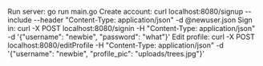 Run server: go run main.go
Create account: curl localhost:8080/signup --include --header "Content-Type: application/json" -d @newuser.json
Sign in: curl -X POST localhost:8080/signin -H "Content-Type: application/json" -d '{"username": "newbie", "password": "what"}'
Edit profile: curl -X POST localhost:8080/editProfile -H "Content-Type: application/json" -d '{"username": "newbie", "profile_pic": "uploads/trees.jpg"}'